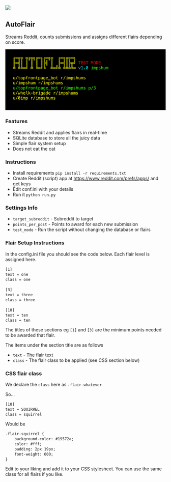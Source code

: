 ![](https://recycledrobot.co.uk/reddit_git.jpg)

## AutoFlair

Streams Reddit, counts submissions and assigns different flairs depending on score.

![](https://github.com/impshum/AutoFlair/blob/master/ss.jpg?raw=true)

### Features

-   Streams Reddit and applies flairs in real-time
-   SQLite database to store all the juicy data
-   Simple flair system setup
-   Does not eat the cat

### Instructions

-   Install requirements `pip install -r requirements.txt`
-   Create Reddit (script) app at <https://www.reddit.com/prefs/apps/> and get keys
-   Edit conf.ini with your details
-   Run it `python run.py`

### Settings Info

-   `target_subreddit` - Subreddit to target
-   `points_per_post` - Points to award for each new submission
-   `test_mode` - Run the script without changing the database or flairs

### Flair Setup Instructions

In the config.ini file you should see the code below. Each flair level is assigned here.

    [1]
    text = one
    class = one

    [3]
    text = three
    class = three

    [10]
    text = ten
    class = ten

The titles of these sections eg `[1]` and `[3]` are the minimum points needed to be awarded that flair.

The items under the section title are as follows

-   `text` - The flair text
-   `class` - The flair class to be applied (see CSS section below)

### CSS flair class

We declare the `class` here as `.flair-whatever`

So...

    [10]
    text = SQUIRREL
    class = squirrel

Would be

    .flair-squirrel {
        background-color: #19572a;
        color: #fff;
        padding: 2px 19px;
        font-weight: 600;
    }

Edit to your liking and add it to your CSS stylesheet. You can use the same class for all flairs if you like.

